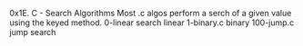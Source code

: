 0x1E. C - Search Algorithms
Most .c algos perform a serch of a given value using the keyed method.
0-linear search  linear
1-binary.c 	 binary
100-jump.c 	 jump search